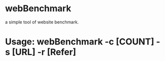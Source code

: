 # webBenchmark
a simple tool of website benchmark.

# Usage: webBenchmark -c [COUNT] -s [URL] -r [Refer]
